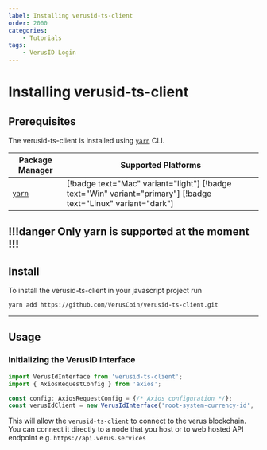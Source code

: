 ```yaml
---
label: Installing verusid-ts-client
order: 2000
categories:
    - Tutorials
tags:
    - VerusID Login
---
```

# Installing verusid-ts-client

## Prerequisites

The verusid-ts-client is installed using [`yarn`](https://classic.yarnpkg.com/en/docs/install/) CLI.


| Package Manager | Supported Platforms |
| --- | --- |
| [`yarn`](https://classic.yarnpkg.com/en/docs/install/) | [!badge text="Mac" variant="light"] [!badge text="Win" variant="primary"] [!badge text="Linux" variant="dark"]
!!!danger Only yarn is supported at the moment
!!!
---

## Install

To install the verusid-ts-client in your javascript project run

```bash
yarn add https://github.com/VerusCoin/verusid-ts-client.git
```
---
## Usage

### Initializing the VerusID Interface

```typescript
import VerusIdInterface from 'verusid-ts-client';
import { AxiosRequestConfig } from 'axios';

const config: AxiosRequestConfig = {/* Axios configuration */};
const verusIdClient = new VerusIdInterface('root-system-currency-id', 'http://your-verusd-node.com', config);
```
This will allow the `verusid-ts-client` to connect to the verus blockchain.  You can connect it directly to a node that you host or to web hosted API endpoint e.g. `https://api.verus.services`
